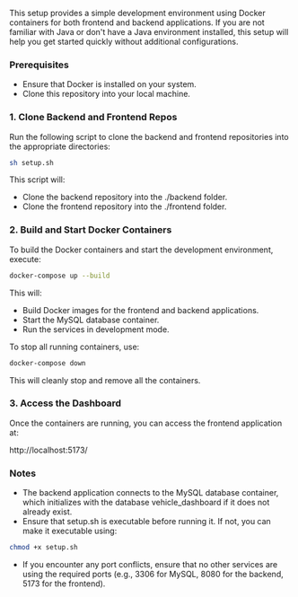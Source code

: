 This setup provides a simple development environment using Docker containers for both frontend and backend applications. If you are not familiar with Java or don't have a Java environment installed, this setup will help you get started quickly without additional configurations.

### Prerequisites

- Ensure that Docker is installed on your system.
- Clone this repository into your local machine.

### 1. Clone Backend and Frontend Repos

Run the following script to clone the backend and frontend repositories into the appropriate directories:

```bash
sh setup.sh
```

This script will:

- Clone the backend repository into the ./backend folder.
- Clone the frontend repository into the ./frontend folder.

### 2. Build and Start Docker Containers

To build the Docker containers and start the development environment, execute:

```bash
docker-compose up --build
```

This will:

- Build Docker images for the frontend and backend applications.
- Start the MySQL database container.
- Run the services in development mode.

To stop all running containers, use:

```bash
docker-compose down
```

This will cleanly stop and remove all the containers.

### 3. Access the Dashboard

Once the containers are running, you can access the frontend application at:

http://localhost:5173/

### Notes

- The backend application connects to the MySQL database container, which initializes with the database vehicle_dashboard if it does not already exist.
- Ensure that setup.sh is executable before running it. If not, you can make it executable using:

```bash
chmod +x setup.sh
```

- If you encounter any port conflicts, ensure that no other services are using the required ports (e.g., 3306 for MySQL, 8080 for the backend, 5173 for the frontend).
